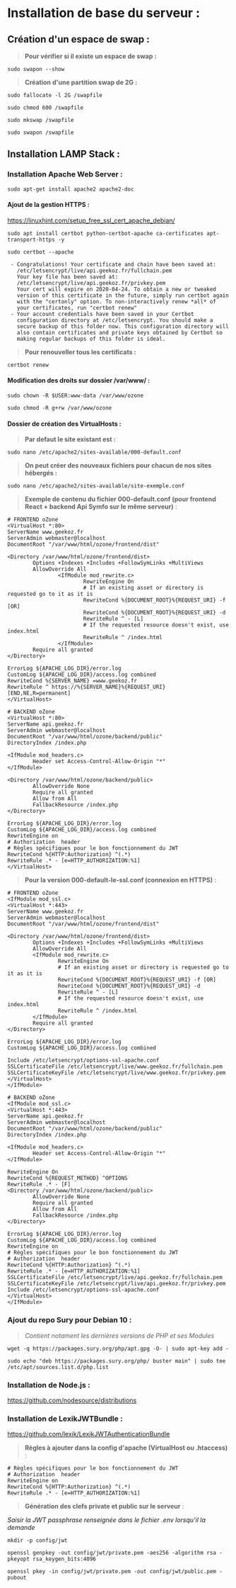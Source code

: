# **Installation de base du serveur :**

## **Création d'un espace de swap :**

> **Pour vérifier si il existe un espace de swap :**

`sudo swapon --show`

> **Création d'une partition swap de 2G :**

`sudo fallocate -l 2G /swapfile`

`sudo chmod 600 /swapfile`

`sudo mkswap /swapfile`

`sudo swapon /swapfile`

## **Installation LAMP Stack :**

### **Installation Apache Web Server :**

`sudo apt-get install apache2 apache2-doc`

#### Ajout de la gestion HTTPS :

https://linuxhint.com/setup_free_ssl_cert_apache_debian/

`sudo apt install certbot python-certbot-apache ca-certificates apt-transport-https -y`

`sudo certbot --apache`

```
 - Congratulations! Your certificate and chain have been saved at:
   /etc/letsencrypt/live/api.geekoz.fr/fullchain.pem
   Your key file has been saved at:
   /etc/letsencrypt/live/api.geekoz.fr/privkey.pem
   Your cert will expire on 2020-04-24. To obtain a new or tweaked
   version of this certificate in the future, simply run certbot again
   with the "certonly" option. To non-interactively renew *all* of
   your certificates, run "certbot renew"
 - Your account credentials have been saved in your Certbot
   configuration directory at /etc/letsencrypt. You should make a
   secure backup of this folder now. This configuration directory will
   also contain certificates and private keys obtained by Certbot so
   making regular backups of this folder is ideal.
```

> **Pour renouveller tous les certificats :**

`certbot renew`

#### Modification des droits sur dossier /var/www/ :

`sudo chown -R $USER:www-data /var/www/ozone`

`sudo chmod -R g+rw /var/www/ozone`

#### Dossier de création des VirtualHosts :

> **Par defaut le site existant est :**

`sudo nano /etc/apache2/sites-available/000-default.conf`

> **On peut créer des nouveaux fichiers pour chacun de nos sites hébergés :**

`sudo nano /etc/apache2/sites-available/site-exemple.conf`

> **Exemple de contenu du fichier 000-default.conf (pour frontend React + backend Api Symfo sur le même serveur)** :

```
# FRONTEND oZone
<VirtualHost *:80>
ServerName www.geekoz.fr
ServerAdmin webmaster@localhost
DocumentRoot "/var/www/html/ozone/frontend/dist"

<Directory /var/www/html/ozone/frontend/dist>
        Options +Indexes +Includes +FollowSymLinks +MultiViews
        AllowOverride All
                <IfModule mod_rewrite.c>
                        RewriteEngine On
                        # If an existing asset or directory is requested go to it as it is
                        RewriteCond %{DOCUMENT_ROOT}%{REQUEST_URI} -f [OR]
                        RewriteCond %{DOCUMENT_ROOT}%{REQUEST_URI} -d
                        RewriteRule ^ - [L]
                        # If the requested resource doesn't exist, use index.html
                        RewriteRule ^ /index.html
                </IfModule>
        Require all granted
</Directory>

ErrorLog ${APACHE_LOG_DIR}/error.log
CustomLog ${APACHE_LOG_DIR}/access.log combined
RewriteCond %{SERVER_NAME} =www.geekoz.fr
RewriteRule ^ https://%{SERVER_NAME}%{REQUEST_URI} [END,NE,R=permanent]
</VirtualHost>

# BACKEND oZone
<VirtualHost *:80>
ServerName api.geekoz.fr
ServerAdmin webmaster@localhost
DocumentRoot "/var/www/html/ozone/backend/public"
DirectoryIndex /index.php

<IfModule mod_headers.c>
        Header set Access-Control-Allow-Origin "*"
</IfModule>

<Directory /var/www/html/ozone/backend/public>
        AllowOverride None
        Require all granted
        Allow from All
        FallbackResource /index.php
</Directory>

ErrorLog ${APACHE_LOG_DIR}/error.log
CustomLog ${APACHE_LOG_DIR}/access.log combined
RewriteEngine on
# Authorization  header
# Règles spécifiques pour le bon fonctionnement du JWT
RewriteCond %{HTTP:Authorization} ^(.*)
RewriteRule .* - [e=HTTP_AUTHORIZATION:%1]
</VirtualHost>
```

> **Pour la version 000-default-le-ssl.conf (connexion en HTTPS)** :

```
# FRONTEND oZone
<IfModule mod_ssl.c>
<VirtualHost *:443>
ServerName www.geekoz.fr
ServerAdmin webmaster@localhost
DocumentRoot "/var/www/html/ozone/frontend/dist"

<Directory /var/www/html/ozone/frontend/dist>
        Options +Indexes +Includes +FollowSymLinks +MultiViews
        AllowOverride All
        <IfModule mod_rewrite.c>
                RewriteEngine On
                # If an existing asset or directory is requested go to it as it is
                RewriteCond %{DOCUMENT_ROOT}%{REQUEST_URI} -f [OR]
                RewriteCond %{DOCUMENT_ROOT}%{REQUEST_URI} -d
                RewriteRule ^ - [L]
                # If the requested resource doesn't exist, use index.html
                RewriteRule ^ /index.html
        </IfModule>
        Require all granted
</Directory>

ErrorLog ${APACHE_LOG_DIR}/error.log
CustomLog ${APACHE_LOG_DIR}/access.log combined

Include /etc/letsencrypt/options-ssl-apache.conf
SSLCertificateFile /etc/letsencrypt/live/www.geekoz.fr/fullchain.pem
SSLCertificateKeyFile /etc/letsencrypt/live/www.geekoz.fr/privkey.pem
</VirtualHost>
</IfModule>

# BACKEND oZone
<IfModule mod_ssl.c>
<VirtualHost *:443>
ServerName api.geekoz.fr
ServerAdmin webmaster@localhost
DocumentRoot "/var/www/html/ozone/backend/public"
DirectoryIndex /index.php

<IfModule mod_headers.c>
        Header set Access-Control-Allow-Origin "*"
</IfModule>

RewriteEngine On
RewriteCond %{REQUEST_METHOD} ^OPTIONS
RewriteRule .* - [F]
<Directory /var/www/html/ozone/backend/public>
        AllowOverride None
        Require all granted
        Allow from All
        FallbackResource /index.php
</Directory>

ErrorLog ${APACHE_LOG_DIR}/error.log
CustomLog ${APACHE_LOG_DIR}/access.log combined
RewriteEngine on
# Règles spécifiques pour le bon fonctionnement du JWT
# Authorization  header
RewriteCond %{HTTP:Authorization} ^(.*)
RewriteRule .* - [e=HTTP_AUTHORIZATION:%1]
SSLCertificateFile /etc/letsencrypt/live/api.geekoz.fr/fullchain.pem
SSLCertificateKeyFile /etc/letsencrypt/live/api.geekoz.fr/privkey.pem
Include /etc/letsencrypt/options-ssl-apache.conf
</VirtualHost>
</IfModule>
```

### **Ajout du repo Sury pour Debian 10 :**

> _Contient notament les dernières versions de PHP et ses Modules_

`wget -q https://packages.sury.org/php/apt.gpg -O- | sudo apt-key add -`

`sudo echo "deb https://packages.sury.org/php/ buster main" | sudo tee /etc/apt/sources.list.d/php.list`

### **Installation de Node.js :**

https://github.com/nodesource/distributions

### **Installation de LexikJWTBundle :**

https://github.com/lexik/LexikJWTAuthenticationBundle

> **Règles à ajouter dans la config d'apache (VirtualHost ou .htaccess)** :

```
# Règles spécifiques pour le bon fonctionnement du JWT
# Authorization  header
RewriteEngine on
RewriteCond %{HTTP:Authorization} ^(.*)
RewriteRule .* - [e=HTTP_AUTHORIZATION:%1]
```

> **Génération des clefs private et public sur le serveur** :

_Saisir la JWT passphrase renseignée dans le fichier .env lorsqu'il la demande_

`mkdir -p config/jwt`

`openssl genpkey -out config/jwt/private.pem -aes256 -algorithm rsa -pkeyopt rsa_keygen_bits:4096`

`openssl pkey -in config/jwt/private.pem -out config/jwt/public.pem -pubout`

